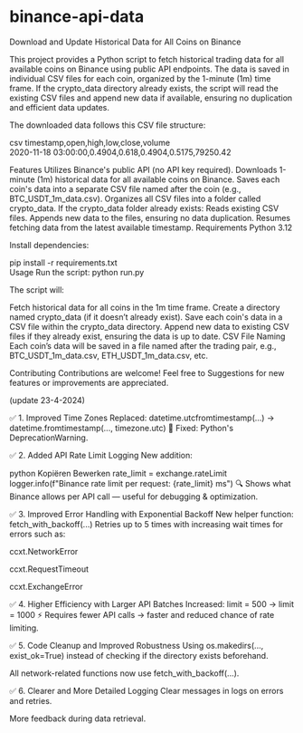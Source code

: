 # binance-api-data

Download and Update Historical Data for All Coins on Binance

This project provides a Python script to fetch historical trading data for all available coins on Binance using public API endpoints. The data is saved in individual CSV files for each coin, organized by the 1-minute (1m) time frame. If the crypto_data directory already exists, the script will read the existing CSV files and append new data if available, ensuring no duplication and efficient data updates.

The downloaded data follows this CSV file structure:

csv
timestamp,open,high,low,close,volume  
2020-11-18 03:00:00,0.4904,0.618,0.4904,0.5175,79250.42  

Features
Utilizes Binance's public API (no API key required).
Downloads 1-minute (1m) historical data for all available coins on Binance.
Saves each coin's data into a separate CSV file named after the coin (e.g., BTC_USDT_1m_data.csv).
Organizes all CSV files into a folder called crypto_data.
If the crypto_data folder already exists:
Reads existing CSV files.
Appends new data to the files, ensuring no data duplication.
Resumes fetching data from the latest available timestamp.
Requirements
Python 3.12


Install dependencies:

pip install -r requirements.txt  
Usage
Run the script:
python run.py  

The script will:

Fetch historical data for all coins in the 1m time frame.
Create a directory named crypto_data (if it doesn’t already exist).
Save each coin's data in a CSV file within the crypto_data directory.
Append new data to existing CSV files if they already exist, ensuring the data is up to date.
CSV File Naming
Each coin’s data will be saved in a file named after the trading pair, e.g., BTC_USDT_1m_data.csv, ETH_USDT_1m_data.csv, etc.

Contributing
Contributions are welcome! Feel free to Suggestions for new features or improvements are appreciated.


(update 23-4-2024)


✅ 1. Improved Time Zones
Replaced:
datetime.utcfromtimestamp(...) → datetime.fromtimestamp(..., timezone.utc)
🔧 Fixed: Python's DeprecationWarning.

✅ 2. Added API Rate Limit Logging
New addition:

python
Kopiëren
Bewerken
rate_limit = exchange.rateLimit  
logger.info(f"Binance rate limit per request: {rate_limit} ms")
🔍 Shows what Binance allows per API call — useful for debugging & optimization.

✅ 3. Improved Error Handling with Exponential Backoff
New helper function:
fetch_with_backoff(...)
Retries up to 5 times with increasing wait times for errors such as:

ccxt.NetworkError

ccxt.RequestTimeout

ccxt.ExchangeError

✅ 4. Higher Efficiency with Larger API Batches
Increased:
limit = 500 → limit = 1000
⚡ Requires fewer API calls → faster and reduced chance of rate limiting.

✅ 5. Code Cleanup and Improved Robustness
Using os.makedirs(..., exist_ok=True) instead of checking if the directory exists beforehand.

All network-related functions now use fetch_with_backoff(...).

✅ 6. Clearer and More Detailed Logging
Clear messages in logs on errors and retries.

More feedback during data retrieval.
